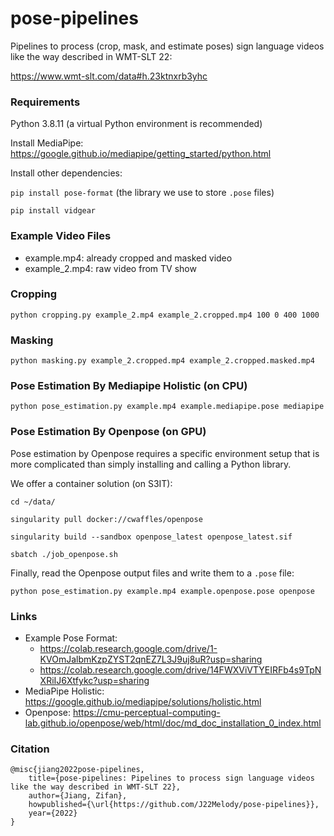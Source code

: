 # pose-pipelines

Pipelines to process (crop, mask, and estimate poses) sign language videos like the way described in WMT-SLT 22: 

https://www.wmt-slt.com/data#h.23ktnxrb3yhc

### Requirements

Python 3.8.11 (a virtual Python environment is recommended)

Install MediaPipe:
https://google.github.io/mediapipe/getting_started/python.html

Install other dependencies:

`pip install pose-format` (the library we use to store `.pose` files) 

`pip install vidgear`

### Example Video Files

- example.mp4: already cropped and masked video
- example_2.mp4: raw video from TV show

### Cropping

`python cropping.py example_2.mp4 example_2.cropped.mp4 100 0 400 1000`

### Masking

`python masking.py example_2.cropped.mp4 example_2.cropped.masked.mp4`

### Pose Estimation By Mediapipe Holistic (on CPU)

`python pose_estimation.py example.mp4 example.mediapipe.pose mediapipe`

### Pose Estimation By Openpose (on GPU)

Pose estimation by Openpose requires a specific environment setup that is more complicated than simply installing and calling a Python library.

We offer a container solution (on S3IT):

`cd ~/data/`

`singularity pull docker://cwaffles/openpose`

`singularity build --sandbox openpose_latest openpose_latest.sif`

`sbatch ./job_openpose.sh`

Finally, read the Openpose output files and write them to a `.pose` file:

`python pose_estimation.py example.mp4 example.openpose.pose openpose`

### Links

- Example Pose Format:
    - https://colab.research.google.com/drive/1-KVOmJalbmKzpZYST2qnEZ7L3J9uj8uR?usp=sharing
    - https://colab.research.google.com/drive/14FWXViVTYEIRFb4s9TpNXRiIJ6Xtfykc?usp=sharing
- MediaPipe Holistic:
https://google.github.io/mediapipe/solutions/holistic.html
- Openpose:
https://cmu-perceptual-computing-lab.github.io/openpose/web/html/doc/md_doc_installation_0_index.html

### Citation

```
@misc{jiang2022pose-pipelines, 
    title={pose-pipelines: Pipelines to process sign language videos like the way described in WMT-SLT 22},
    author={Jiang, Zifan},
    howpublished={\url{https://github.com/J22Melody/pose-pipelines}},
    year={2022}
}
```
